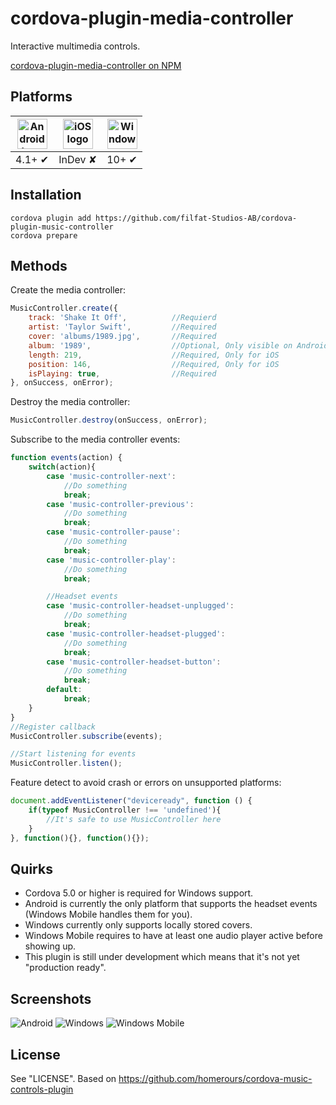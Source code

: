 # cordova-plugin-media-controller
Interactive multimedia controls.

[cordova-plugin-media-controller on NPM](https://www.npmjs.com/package/cordova-plugin-media-controller)


## Platforms
| <img src="https://upload.wikimedia.org/wikipedia/commons/thumb/d/d7/Android_robot.svg/511px-Android_robot.svg.png" width="48px" height="48px" alt="Android logo"> | <img src="https://upload.wikimedia.org/wikipedia/commons/thumb/f/fa/Apple_logo_black.svg/2000px-Apple_logo_black.svg.png" width="48px" height="48px" alt="iOS logo"> | <img src="https://upload.wikimedia.org/wikipedia/commons/thumb/5/5f/Windows_logo_-_2012.svg/2000px-Windows_logo_-_2012.svg.png" width="48px" height="48px" alt="Windows logo">
|:---:|:---:|:---:|
| 4.1+ ✔ | InDev ✘ | 10+ ✔ |

## Installation
```
cordova plugin add https://github.com/filfat-Studios-AB/cordova-plugin-music-controller
cordova prepare
```


## Methods
Create the media controller:
```javascript
MusicController.create({
    track: 'Shake It Off',			//Requierd
	artist: 'Taylor Swift',			//Required
    cover: 'albums/1989.jpg',		//Required
	album: '1989',					//Optional, Only visible on Android
    length: 219,					//Required, Only for iOS
    position: 146,					//Required, Only for iOS
	isPlaying: true,				//Required
}, onSuccess, onError);
```

Destroy the media controller:
```javascript
MusicController.destroy(onSuccess, onError);
```

Subscribe to the media controller events:
```javascript
function events(action) {
	switch(action){
		case 'music-controller-next':
			//Do something
			break;
		case 'music-controller-previous':
			//Do something
			break;
		case 'music-controller-pause':
			//Do something
			break;
		case 'music-controller-play':
			//Do something
			break;

		//Headset events
		case 'music-controller-headset-unplugged':
			//Do something
			break;
		case 'music-controller-headset-plugged':
			//Do something
			break;
		case 'music-controller-headset-button':
			//Do something
			break;
		default:
			break;
	}
}
//Register callback
MusicController.subscribe(events);

//Start listening for events
MusicController.listen();
```

Feature detect to avoid crash or errors on unsupported platforms:
```javascript
document.addEventListener("deviceready", function () {
	if(typeof MusicController !== 'undefined'){
		//It's safe to use MusicController here	
	}
}, function(){}, function(){});
```

## Quirks
* Cordova 5.0 or higher is required for Windows support.
* Android is currently the only platform that supports the headset events (Windows Mobile handles them for you).
* Windows currently only supports locally stored covers.
* Windows Mobile requires to have at least one audio player active before showing up.
* This plugin is still under development which means that it's not yet "production ready".


## Screenshots
![Android](http://i.imgur.com/Qe1a8ZJ.png)
![Windows](http://i.imgur.com/Y4HsM0s.png)
![Windows Mobile](http://i.imgur.com/FUEwyeF.png)


## License
See "LICENSE".
Based on https://github.com/homerours/cordova-music-controls-plugin
